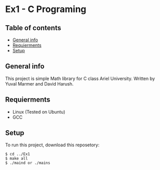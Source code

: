 
# Ex1 - C Programing

## Table of contents
* [General info](#general-info)
* [Requierments](#requierments)
* [Setup](#setup)

## General info
This project is simple Math library for C class Ariel University.
Written by Yuval Marmer and David Harush.
	
## Requierments
* Linux (Tested on Ubuntu)
* GCC 

## Setup
To run this project, download this reposetory:

```
$ cd ../Ex1
$ make all
$ ./maind or ./mains 
```
